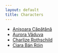 ```yaml
---
layout: default
title: Characters
---
```


- [Anișoara Căpățână](characters/anișoara-căpățână.md)
- [Aurora Văduva](characters/aurora-văduva.md)
- [Charlize Rothschild](characters/charlize-rothschild.md)
- [Ciara Bán Róin](characters/ciara-bán-róin.md)